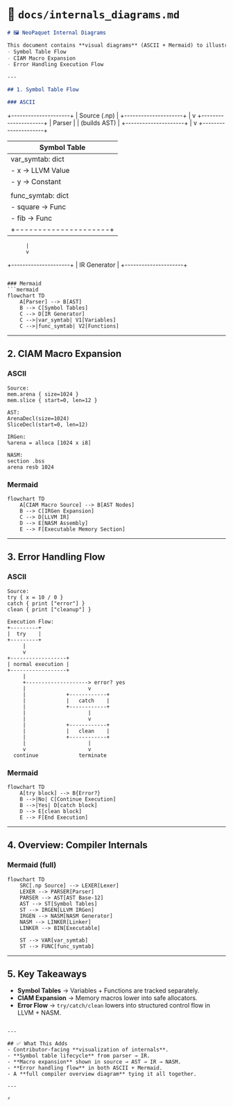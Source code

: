 # 📂 `docs/internals_diagrams.md`

```markdown
# 🖼️ NeoPaquet Internal Diagrams

This document contains **visual diagrams** (ASCII + Mermaid) to illustrate internals of the NeoPaquet compiler:
- Symbol Table Flow
- CIAM Macro Expansion
- Error Handling Execution Flow

---

## 1. Symbol Table Flow

### ASCII
```

+---------------------+
\|  Source (.np)       |
+---------------------+
|
v
+---------------------+
\|  Parser             |
\|  (builds AST)       |
+---------------------+
|
v
+---------------------+

| Symbol Table            |
| ----------------------- |
| var\_symtab: dict       |
| - x -> LLVM Value       |
| - y -> Constant         |
|                         |
| func\_symtab: dict      |
| - square -> Func        |
| - fib -> Func           |
| +---------------------+ |

```
      |
      v
```

+---------------------+
\|  IR Generator       |
+---------------------+

````

### Mermaid
```mermaid
flowchart TD
    A[Parser] --> B[AST]
    B --> C[Symbol Tables]
    C --> D[IR Generator]
    C -->|var_symtab| V1[Variables]
    C -->|func_symtab| V2[Functions]
````

---

## 2. CIAM Macro Expansion

### ASCII

```
Source:
mem.arena { size=1024 }
mem.slice { start=0, len=12 }

AST:
ArenaDecl(size=1024)
SliceDecl(start=0, len=12)

IRGen:
%arena = alloca [1024 x i8]

NASM:
section .bss
arena resb 1024
```

### Mermaid

```mermaid
flowchart TD
    A[CIAM Macro Source] --> B[AST Nodes]
    B --> C[IRGen Expansion]
    C --> D[LLVM IR]
    D --> E[NASM Assembly]
    E --> F[Executable Memory Section]
```

---

## 3. Error Handling Flow

### ASCII

```
Source:
try { x = 10 / 0 }
catch { print ["error"] }
clean { print ["cleanup"] }

Execution Flow:
+---------+
|  try    |
+---------+
     |
     v
+------------------+
| normal execution |
+------------------+
     |
     +--------------------> error? yes
     |                    v
     |             +------------+
     |             |   catch    |
     |             +------------+
     |                    |
     |                    v
     |             +------------+
     |             |   clean    |
     |             +------------+
     |                    |
     v                    v
  continue             terminate
```

### Mermaid

```mermaid
flowchart TD
    A[try block] --> B{Error?}
    B -->|No| C[Continue Execution]
    B -->|Yes| D[catch block]
    D --> E[clean block]
    E --> F[End Execution]
```

---

## 4. Overview: Compiler Internals

### Mermaid (full)

```mermaid
flowchart TD
    SRC[.np Source] --> LEXER[Lexer]
    LEXER --> PARSER[Parser]
    PARSER --> AST[AST Base-12]
    AST --> ST[Symbol Tables]
    ST --> IRGEN[LLVM IRGen]
    IRGEN --> NASM[NASM Generator]
    NASM --> LINKER[Linker]
    LINKER --> BIN[Executable]
    
    ST --> VAR[var_symtab]
    ST --> FUNC[func_symtab]
```

---

## 5. Key Takeaways

* **Symbol Tables** → Variables + Functions are tracked separately.
* **CIAM Expansion** → Memory macros lower into safe allocators.
* **Error Flow** → `try/catch/clean` lowers into structured control flow in LLVM + NASM.

```

---

## ✅ What This Adds
- Contributor-facing **visualization of internals**.  
- **Symbol table lifecycle** from parser → IR.  
- **Macro expansion** shown in source → AST → IR → NASM.  
- **Error handling flow** in both ASCII + Mermaid.  
- A **full compiler overview diagram** tying it all together.  

---

⚡

